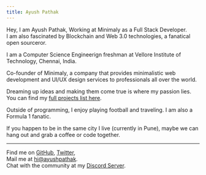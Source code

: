 ```yaml
---
title: Ayush Pathak
---
```


<ClientOnly>
  <Plum/>
</ClientOnly>

Hey, I am Ayush Pathak, Working at Minimaly as a Full Stack Developer.<br>
I am also fascinated by Blockchain and Web 3.0 technologies, a fanatical open sourceror.<br>

I am a Computer Science Engineerign freshman at Vellore Institute of Technology, Chennai, India.<br>

Co-founder of Minimaly, a company that provides minimalistic web development and UI/UX design services to professionals all over the world.<br>

Dreaming up ideas and making them come true is where my passion lies. You can find my [full projects list here](/projects).

Outside of programming, I enjoy playing football and traveling. I am also a Formula 1 fanatic.<br>

If you happen to be in the same city I live (currently in Pune), maybe we can hang out and grab a coffee or code together.

---

Find me on [GitHub](https://github.com/AyushPathak3011), [Twitter](https://www.twitter.com/fakeayush),<br>
Mail me at [hi@ayushpathak](mailto:ayushpathak3011@gmail.com).<br>
Chat with the community at my [Discord Server](https://discord.gg/PKaNTwJ).
